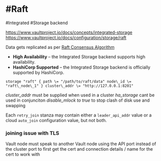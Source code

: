 # #Raft
#Integrated #Storage backend

https://www.vaultproject.io/docs/concepts/integrated-storage
https://www.vaultproject.io/docs/configuration/storage/raft

Data gets replicated as per [Raft Consensus Algorithm](https://raft.github.io/ "The Raft Consensus Algorithm")

-   **High Availability** – the Integrated Storage backend supports high availability.
-   **HashiCorp Supported** – the Integrated Storage backend is officially supported by HashiCorp.

```storage "raft" { path \= "/path/to/raft/data" node\_id \= "raft\_node\_1" } cluster\_addr \= "http://127.0.0.1:8201"```

*cluster_addr* must be supplied when used in a cluster
*ha_storage* cant be used in conjunciton
*disable_mlock to true* to stop clash of disk use and swapping

Each `retry_join` stanza may contain either a `leader_api_addr` value or a cloud `auto_join` configuration value, but not both.


### joining issue with TLS
Vault node must speak to another Vault node using the API port instead of the cluster port to first get the cert and connection details / name for the cert to work with

